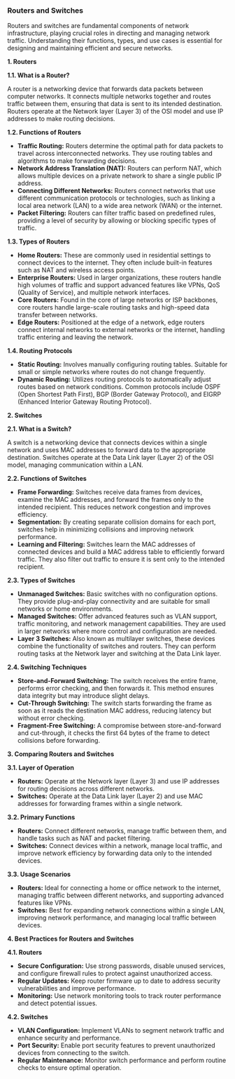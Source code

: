 ### Routers and Switches

Routers and switches are fundamental components of network infrastructure, playing crucial roles in directing and managing network traffic. Understanding their functions, types, and use cases is essential for designing and maintaining efficient and secure networks.

**1. Routers**

**1.1. What is a Router?**

A router is a networking device that forwards data packets between computer networks. It connects multiple networks together and routes traffic between them, ensuring that data is sent to its intended destination. Routers operate at the Network layer (Layer 3) of the OSI model and use IP addresses to make routing decisions.

**1.2. Functions of Routers**

- **Traffic Routing:** Routers determine the optimal path for data packets to travel across interconnected networks. They use routing tables and algorithms to make forwarding decisions.
- **Network Address Translation (NAT):** Routers can perform NAT, which allows multiple devices on a private network to share a single public IP address.
- **Connecting Different Networks:** Routers connect networks that use different communication protocols or technologies, such as linking a local area network (LAN) to a wide area network (WAN) or the internet.
- **Packet Filtering:** Routers can filter traffic based on predefined rules, providing a level of security by allowing or blocking specific types of traffic.

**1.3. Types of Routers**

- **Home Routers:** These are commonly used in residential settings to connect devices to the internet. They often include built-in features such as NAT and wireless access points.
- **Enterprise Routers:** Used in larger organizations, these routers handle high volumes of traffic and support advanced features like VPNs, QoS (Quality of Service), and multiple network interfaces.
- **Core Routers:** Found in the core of large networks or ISP backbones, core routers handle large-scale routing tasks and high-speed data transfer between networks.
- **Edge Routers:** Positioned at the edge of a network, edge routers connect internal networks to external networks or the internet, handling traffic entering and leaving the network.

**1.4. Routing Protocols**

- **Static Routing:** Involves manually configuring routing tables. Suitable for small or simple networks where routes do not change frequently.
- **Dynamic Routing:** Utilizes routing protocols to automatically adjust routes based on network conditions. Common protocols include OSPF (Open Shortest Path First), BGP (Border Gateway Protocol), and EIGRP (Enhanced Interior Gateway Routing Protocol).

**2. Switches**

**2.1. What is a Switch?**

A switch is a networking device that connects devices within a single network and uses MAC addresses to forward data to the appropriate destination. Switches operate at the Data Link layer (Layer 2) of the OSI model, managing communication within a LAN.

**2.2. Functions of Switches**

- **Frame Forwarding:** Switches receive data frames from devices, examine the MAC addresses, and forward the frames only to the intended recipient. This reduces network congestion and improves efficiency.
- **Segmentation:** By creating separate collision domains for each port, switches help in minimizing collisions and improving network performance.
- **Learning and Filtering:** Switches learn the MAC addresses of connected devices and build a MAC address table to efficiently forward traffic. They also filter out traffic to ensure it is sent only to the intended recipient.

**2.3. Types of Switches**

- **Unmanaged Switches:** Basic switches with no configuration options. They provide plug-and-play connectivity and are suitable for small networks or home environments.
- **Managed Switches:** Offer advanced features such as VLAN support, traffic monitoring, and network management capabilities. They are used in larger networks where more control and configuration are needed.
- **Layer 3 Switches:** Also known as multilayer switches, these devices combine the functionality of switches and routers. They can perform routing tasks at the Network layer and switching at the Data Link layer.

**2.4. Switching Techniques**

- **Store-and-Forward Switching:** The switch receives the entire frame, performs error checking, and then forwards it. This method ensures data integrity but may introduce slight delays.
- **Cut-Through Switching:** The switch starts forwarding the frame as soon as it reads the destination MAC address, reducing latency but without error checking.
- **Fragment-Free Switching:** A compromise between store-and-forward and cut-through, it checks the first 64 bytes of the frame to detect collisions before forwarding.

**3. Comparing Routers and Switches**

**3.1. Layer of Operation**

- **Routers:** Operate at the Network layer (Layer 3) and use IP addresses for routing decisions across different networks.
- **Switches:** Operate at the Data Link layer (Layer 2) and use MAC addresses for forwarding frames within a single network.

**3.2. Primary Functions**

- **Routers:** Connect different networks, manage traffic between them, and handle tasks such as NAT and packet filtering.
- **Switches:** Connect devices within a network, manage local traffic, and improve network efficiency by forwarding data only to the intended devices.

**3.3. Usage Scenarios**

- **Routers:** Ideal for connecting a home or office network to the internet, managing traffic between different networks, and supporting advanced features like VPNs.
- **Switches:** Best for expanding network connections within a single LAN, improving network performance, and managing local traffic between devices.

**4. Best Practices for Routers and Switches**

**4.1. Routers**

- **Secure Configuration:** Use strong passwords, disable unused services, and configure firewall rules to protect against unauthorized access.
- **Regular Updates:** Keep router firmware up to date to address security vulnerabilities and improve performance.
- **Monitoring:** Use network monitoring tools to track router performance and detect potential issues.

**4.2. Switches**

- **VLAN Configuration:** Implement VLANs to segment network traffic and enhance security and performance.
- **Port Security:** Enable port security features to prevent unauthorized devices from connecting to the switch.
- **Regular Maintenance:** Monitor switch performance and perform routine checks to ensure optimal operation.

